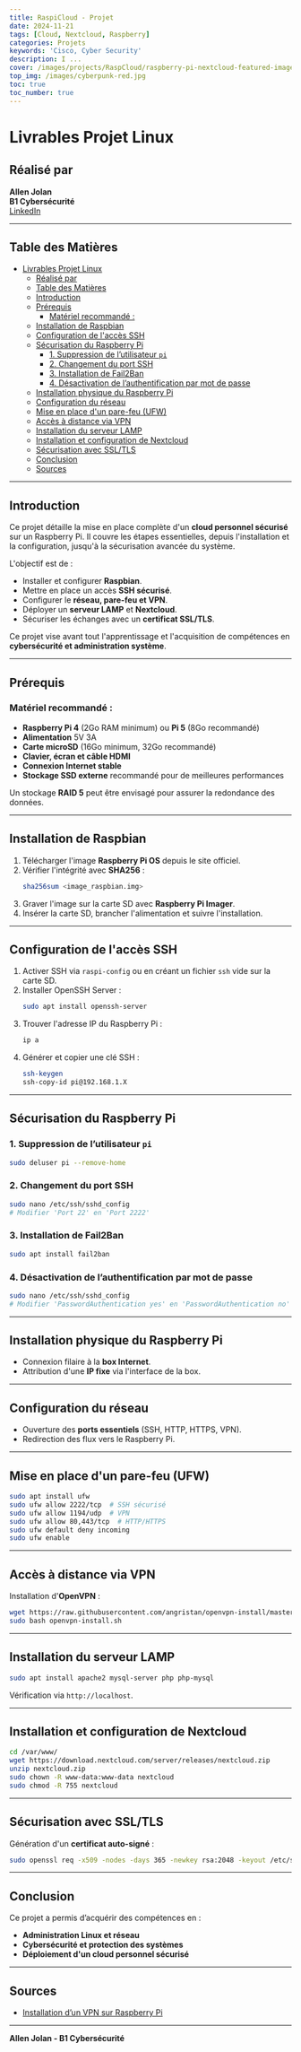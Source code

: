 ```yaml
---
title: RaspiCloud - Projet
date: 2024-11-21
tags: [Cloud, Nextcloud, Raspberry]
categories: Projets
keywords: 'Cisco, Cyber Security'
description: I ...
cover: /images/projects/RaspCloud/raspberry-pi-nextcloud-featured-image.jpg
top_img: /images/cyberpunk-red.jpg
toc: true
toc_number: true
---
```

# Livrables Projet Linux

## Réalisé par
**Allen Jolan**  
**B1 Cybersécurité**  
[LinkedIn](https://www.linkedin.com/in/jolan-allen)

---

## Table des Matières

- [Livrables Projet Linux](#livrables-projet-linux)
  - [Réalisé par](#réalisé-par)
  - [Table des Matières](#table-des-matières)
  - [Introduction](#introduction)
  - [Prérequis](#prérequis)
    - [Matériel recommandé :](#matériel-recommandé-)
  - [Installation de Raspbian](#installation-de-raspbian)
  - [Configuration de l'accès SSH](#configuration-de-laccès-ssh)
  - [Sécurisation du Raspberry Pi](#sécurisation-du-raspberry-pi)
    - [1. Suppression de l’utilisateur `pi`](#1-suppression-de-lutilisateur-pi)
    - [2. Changement du port SSH](#2-changement-du-port-ssh)
    - [3. Installation de Fail2Ban](#3-installation-de-fail2ban)
    - [4. Désactivation de l’authentification par mot de passe](#4-désactivation-de-lauthentification-par-mot-de-passe)
  - [Installation physique du Raspberry Pi](#installation-physique-du-raspberry-pi)
  - [Configuration du réseau](#configuration-du-réseau)
  - [Mise en place d'un pare-feu (UFW)](#mise-en-place-dun-pare-feu-ufw)
  - [Accès à distance via VPN](#accès-à-distance-via-vpn)
  - [Installation du serveur LAMP](#installation-du-serveur-lamp)
  - [Installation et configuration de Nextcloud](#installation-et-configuration-de-nextcloud)
  - [Sécurisation avec SSL/TLS](#sécurisation-avec-ssltls)
  - [Conclusion](#conclusion)
  - [Sources](#sources)

---

## Introduction

Ce projet détaille la mise en place complète d'un **cloud personnel sécurisé** sur un Raspberry Pi. Il couvre les étapes essentielles, depuis l'installation et la configuration, jusqu'à la sécurisation avancée du système.

L'objectif est de :
- Installer et configurer **Raspbian**.
- Mettre en place un accès **SSH sécurisé**.
- Configurer le **réseau, pare-feu et VPN**.
- Déployer un **serveur LAMP** et **Nextcloud**.
- Sécuriser les échanges avec un **certificat SSL/TLS**.

Ce projet vise avant tout l'apprentissage et l'acquisition de compétences en **cybersécurité et administration système**.

---

## Prérequis

### Matériel recommandé :

- **Raspberry Pi 4** (2Go RAM minimum) ou **Pi 5** (8Go recommandé)
- **Alimentation** 5V 3A
- **Carte microSD** (16Go minimum, 32Go recommandé)
- **Clavier, écran et câble HDMI**
- **Connexion Internet stable**
- **Stockage SSD externe** recommandé pour de meilleures performances

Un stockage **RAID 5** peut être envisagé pour assurer la redondance des données.

---

## Installation de Raspbian

1. Télécharger l'image **Raspberry Pi OS** depuis le site officiel.
2. Vérifier l'intégrité avec **SHA256** :
   ```bash
   sha256sum <image_raspbian.img>
   ```
3. Graver l'image sur la carte SD avec **Raspberry Pi Imager**.
4. Insérer la carte SD, brancher l'alimentation et suivre l'installation.

---

## Configuration de l'accès SSH

1. Activer SSH via `raspi-config` ou en créant un fichier `ssh` vide sur la carte SD.
2. Installer OpenSSH Server :
   ```bash
   sudo apt install openssh-server
   ```
3. Trouver l'adresse IP du Raspberry Pi :
   ```bash
   ip a
   ```
4. Générer et copier une clé SSH :
   ```bash
   ssh-keygen
   ssh-copy-id pi@192.168.1.X
   ```

---

## Sécurisation du Raspberry Pi

### 1. Suppression de l’utilisateur `pi`
   ```bash
   sudo deluser pi --remove-home
   ```
### 2. Changement du port SSH
   ```bash
   sudo nano /etc/ssh/sshd_config
   # Modifier 'Port 22' en 'Port 2222'
   ```
### 3. Installation de Fail2Ban
   ```bash
   sudo apt install fail2ban
   ```
### 4. Désactivation de l’authentification par mot de passe
   ```bash
   sudo nano /etc/ssh/sshd_config
   # Modifier 'PasswordAuthentication yes' en 'PasswordAuthentication no'
   ```

---

## Installation physique du Raspberry Pi

- Connexion filaire à la **box Internet**.
- Attribution d'une **IP fixe** via l'interface de la box.

---

## Configuration du réseau

- Ouverture des **ports essentiels** (SSH, HTTP, HTTPS, VPN).
- Redirection des flux vers le Raspberry Pi.

---

## Mise en place d'un pare-feu (UFW)

```bash
sudo apt install ufw
sudo ufw allow 2222/tcp  # SSH sécurisé
sudo ufw allow 1194/udp  # VPN
sudo ufw allow 80,443/tcp  # HTTP/HTTPS
sudo ufw default deny incoming
sudo ufw enable
```

---

## Accès à distance via VPN

Installation d'**OpenVPN** :
```bash
wget https://raw.githubusercontent.com/angristan/openvpn-install/master/openvpn-install.sh -O openvpn-install.sh
sudo bash openvpn-install.sh
```

---

## Installation du serveur LAMP

```bash
sudo apt install apache2 mysql-server php php-mysql
```

Vérification via `http://localhost`.

---

## Installation et configuration de Nextcloud

```bash
cd /var/www/
wget https://download.nextcloud.com/server/releases/nextcloud.zip
unzip nextcloud.zip
sudo chown -R www-data:www-data nextcloud
sudo chmod -R 755 nextcloud
```

---

## Sécurisation avec SSL/TLS

Génération d'un **certificat auto-signé** :
```bash
sudo openssl req -x509 -nodes -days 365 -newkey rsa:2048 -keyout /etc/ssl/private/nextcloud.key -out /etc/ssl/certs/nextcloud.crt
```

---

## Conclusion

Ce projet a permis d’acquérir des compétences en :

- **Administration Linux et réseau**
- **Cybersécurité et protection des systèmes**
- **Déploiement d'un cloud personnel sécurisé**

---

## Sources

- [Installation d’un VPN sur Raspberry Pi](https://raspberrytips.fr/installer-serveur-vpn-raspberry-pi/)

---

**Allen Jolan - B1 Cybersécurité**
